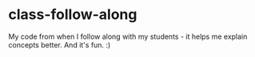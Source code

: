 # class-follow-along
My code from when I follow along with my students - it helps me explain concepts better. And it's fun. :)
